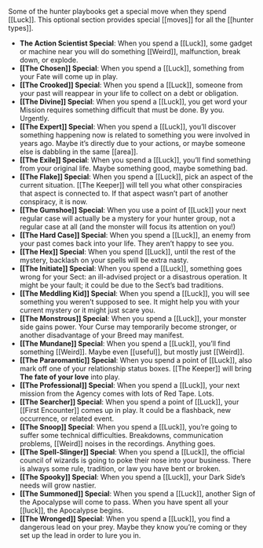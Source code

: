 Some of the hunter playbooks get a special move when they spend [[Luck]]. This optional section provides special [[moves]] for all the [[hunter types]]. 

- **The Action Scientist Special**: When you spend a [[Luck]], some gadget or machine near you will do something [[Weird]], malfunction, break down, or explode. 
- **[[The Chosen]] Special**: When you spend a [[Luck]], something from your Fate will come up in play. 
- **[[The Crooked]] Special**: When you spend a [[Luck]], someone from your past will reappear in your life to collect on a debt or obligation. 
- **[[The Divine]] Special**: When you spend a [[Luck]], you get word your Mission requires something difficult that must be done. By you. Urgently. 
- **[[The Expert]] Special**: When you spend a [[Luck]], you’ll discover something happening now is related to something you were involved in years ago. Maybe it’s directly due to your actions, or maybe someone else is dabbling in the same [[area]]. 
- **[[The Exile]] Special**: When you spend a [[Luck]], you’ll find something from your original life. Maybe something good, maybe something bad. 
- **[[The Flake]] Special**: When you spend a [[Luck]], pick an aspect of the current situation. [[The Keeper]] will tell you what other conspiracies that aspect is connected to. If that aspect wasn’t part of another conspiracy, it is now. 
- **[[The Gumshoe]] Special**: When you use a point of [[Luck]] your next regular case will actually be a mystery for your hunter group, not a regular case at all (and the monster will focus its attention on you!) 
- **[[The Hard Case]] Special**: When you spend a [[Luck]], an enemy from your past comes back into your life. They aren’t happy to see you. 
- **[[The Hex]] Special**: When you spend [[Luck]], until the rest of the mystery, backlash on your spells will be extra nasty. 
- **[[The Initiate]] Special**: When you spend a [[Luck]], something goes wrong for your Sect: an ill-advised project or a disastrous operation. It might be your fault; it could be due to the Sect’s bad traditions. 
- **[[The Meddling Kid]] Special**: When you spend a [[Luck]], you will see something you weren’t supposed to see. It might help you with your current mystery or it might just scare you. 
- **[[The Monstrous]] Special**: When you spend a [[Luck]], your monster side gains power. Your Curse may temporarily become stronger, or another disadvantage of your Breed may manifest. 
- **[[The Mundane]] Special**: When you spend a [[Luck]], you’ll find something [[Weird]]. Maybe even [[useful]], but mostly just [[Weird]]. 
- **[[The Pararomantic]] Special**: When you spend a point of [[Luck]], also mark off one of your relationship status boxes. [[The Keeper]] will bring **The fate of your love** into play. 
- **[[The Professional]] Special**: When you spend a [[Luck]], your next mission from the Agency comes with lots of Red Tape. Lots. 
- **[[The Searcher]] Special**: When you spend a point of [[Luck]], your [[First Encounter]] comes up in play. It could be a flashback, new occurrence, or related event. 
- **[[The Snoop]] Special**: When you spend a [[Luck]], you’re going to suffer some technical difficulties. Breakdowns, communication problems, [[Weird]] noises in the recordings. Anything goes. 
- **[[The Spell-Slinger]] Special**: When you spend a [[Luck]], the official council of wizards is going to poke their nose into your business. There is always some rule, tradition, or law you have bent or broken. 
- **[[The Spooky]] Special**: When you spend a [[Luck]], your Dark Side’s needs will grow nastier. 
- **[[The Summoned]] Special**: When you spend a [[Luck]], another Sign of the Apocalypse will come to pass. When you have spent all your [[luck]], the Apocalypse begins. 
- **[[The Wronged]] Special**: When you spend a [[Luck]], you find a dangerous lead on your prey. Maybe they know you’re coming or they set up the lead in order to lure you in.